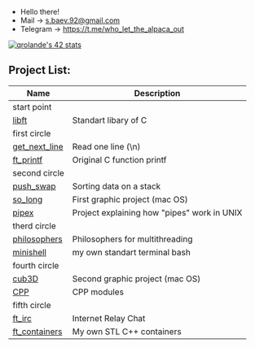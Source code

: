 - Hello there!
- Mail -> s.baev.92@gmail.com
- Telegram -> https://t.me/who_let_the_alpaca_out
	

[![qrolande's 42 stats](https://badge42.vercel.app/api/v2/cl4h96bga005509jk80j4ybf8/stats?cursusId=21&coalitionId=104)](https://github.com/JaeSeoKim/badge42)


## Project List:
| Name | Description |
| --- | --- |
| start point                                                 |                                           	|
| [libft](https://github.com/qrolande/libft)                  | Standart libary of C                      	|
| first circle                                                |                                           	|
| [get_next_line](https://github.com/qrolande/get_next_line)  | Read one line (\n)                        	|
| [ft_printf](https://github.com/qrolande/ft_printf)          | Original C function printf                	|
| second circle                                               |                                           	|
| [push_swap](https://github.com/qrolande/push_swap)          | Sorting data on a stack                   	|
| [so_long](https://github.com/qrolande/so_long)              | First graphic project (mac OS)            	|
| [pipex](https://github.com/qrolande/pipex)                  | Project explaining how "pipes" work in UNIX	|
| therd circle                                                |                                           	|
| [philosophers](https://github.com/qrolande/philosophers)    | Philosophers for multithreading           	|
| [minishell](https://github.com/qrolande/minishell)          |  my own standart terminal bash            	|
| fourth circle                                               |                                           	|
| [cub3D](https://github.com/qrolande/cpp)                    | Second graphic project (mac OS)           	|
| [CPP](https://github.com/qrolande/cpp)                      | CPP modules                               	|
| fifth circle                                                |                                           	|
| [ft_irc](https://github.com/qrolande/ft_irc)                | Internet Relay Chat                       	|
| [ft_containers](https://github.com/qrolande/ft_containers)  | My own STL C++ containers                 	|

